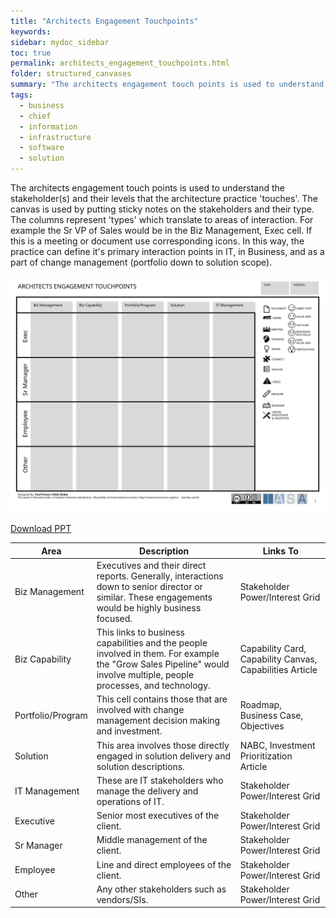 ```yaml
---
title: "Architects Engagement Touchpoints"
keywords: 
sidebar: mydoc_sidebar
toc: true
permalink: architects_engagement_touchpoints.html
folder: structured_canvases
summary: "The architects engagement touch points is used to understand the stakeholder(s) and their levels that the architecture practice 'touches'."
tags: 
  - business
  - chief
  - information
  - infrastructure
  - software
  - solution
---
```


The architects engagement touch points is used to understand the stakeholder(s) and their levels that the architecture practice 'touches'. The canvas is used by putting sticky notes on the stakeholders and their type. The columns represent 'types' which translate to areas of interaction. For example the Sr VP of Sales would be in the Biz Management, Exec cell. If this is a meeting or document use corresponding icons. In this way, the practice can define it's primary interaction points in IT, in Business, and as a part of change management (portfolio down to solution scope).

![image001](media/architects_engagement_touchpoints.svg)

[Download PPT](media/ppt/architects_engagement_touchpoints.ppt)

| Area              | Description                                                                                                                                                          | Links To                                                 |
| ----------------- | -------------------------------------------------------------------------------------------------------------------------------------------------------------------- | -------------------------------------------------------- |
| Biz Management    | Executives and their direct reports. Generally, interactions down to senior director or similar. These engagements would be highly business focused.                 | Stakeholder Power/Interest Grid                          |
| Biz Capability    | This links to business capabilities and the people involved in them. For example the "Grow Sales Pipeline" would involve multiple, people processes, and technology. | Capability Card, Capability Canvas, Capabilities Article |
| Portfolio/Program | This cell contains those that are involved with change management decision making and investment.                                                                    | Roadmap, Business Case, Objectives                       |
| Solution          | This area involves those directly engaged in solution delivery and solution descriptions.                                                                            | NABC, Investment Prioritization Article                  |
| IT Management     | These are IT stakeholders who manage the delivery and operations of IT.                                                                                              | Stakeholder Power/Interest Grid                          |
| Executive         | Senior most executives of the client.                                                                                                                                | Stakeholder Power/Interest Grid                          |
| Sr Manager        | Middle management of the client.                                                                                                                                     | Stakeholder Power/Interest Grid                          |
| Employee          | Line and direct employees of the client.                                                                                                                             | Stakeholder Power/Interest Grid                          |
| Other             | Any other stakeholders such as vendors/SIs.                                                                                                                          | Stakeholder Power/Interest Grid                          |